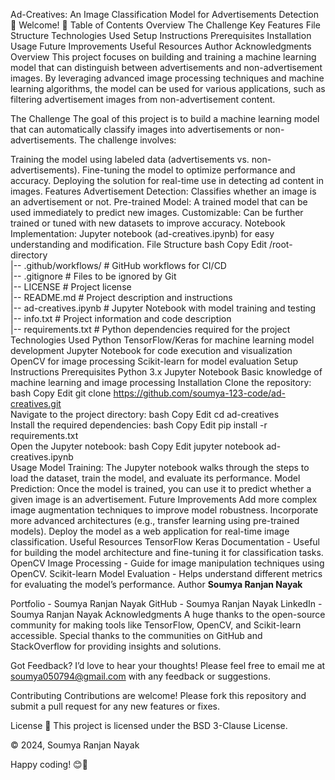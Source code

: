 Ad-Creatives: An Image Classification Model for Advertisements Detection 🤖
Welcome! 👋
Table of Contents
Overview
The Challenge
Key Features
File Structure
Technologies Used
Setup Instructions
Prerequisites
Installation
Usage
Future Improvements
Useful Resources
Author
Acknowledgments
Overview
This project focuses on building and training a machine learning model that can distinguish between advertisements and non-advertisement images. By leveraging advanced image processing techniques and machine learning algorithms, the model can be used for various applications, such as filtering advertisement images from non-advertisement content.

The Challenge
The goal of this project is to build a machine learning model that can automatically classify images into advertisements or non-advertisements. The challenge involves:

Training the model using labeled data (advertisements vs. non-advertisements).
Fine-tuning the model to optimize performance and accuracy.
Deploying the solution for real-time use in detecting ad content in images.
Features
Advertisement Detection: Classifies whether an image is an advertisement or not.
Pre-trained Model: A trained model that can be used immediately to predict new images.
Customizable: Can be further trained or tuned with new datasets to improve accuracy.
Notebook Implementation: Jupyter notebook (ad-creatives.ipynb) for easy understanding and modification.
File Structure
bash
Copy
Edit
/root-directory  
|-- .github/workflows/           # GitHub workflows for CI/CD  
|-- .gitignore                   # Files to be ignored by Git  
|-- LICENSE                      # Project license  
|-- README.md                    # Project description and instructions  
|-- ad-creatives.ipynb            # Jupyter Notebook with model training and testing  
|-- info.txt                     # Project information and code description  
|-- requirements.txt              # Python dependencies required for the project  
Technologies Used
Python
TensorFlow/Keras for machine learning model development
Jupyter Notebook for code execution and visualization
OpenCV for image processing
Scikit-learn for model evaluation
Setup Instructions
Prerequisites
Python 3.x
Jupyter Notebook
Basic knowledge of machine learning and image processing
Installation
Clone the repository:
bash
Copy
Edit
git clone https://github.com/soumya-123-code/ad-creatives.git  
Navigate to the project directory:
bash
Copy
Edit
cd ad-creatives  
Install the required dependencies:
bash
Copy
Edit
pip install -r requirements.txt  
Open the Jupyter notebook:
bash
Copy
Edit
jupyter notebook ad-creatives.ipynb  
Usage
Model Training: The Jupyter notebook walks through the steps to load the dataset, train the model, and evaluate its performance.
Model Prediction: Once the model is trained, you can use it to predict whether a given image is an advertisement.
Future Improvements
Add more complex image augmentation techniques to improve model robustness.
Incorporate more advanced architectures (e.g., transfer learning using pre-trained models).
Deploy the model as a web application for real-time image classification.
Useful Resources
TensorFlow Keras Documentation - Useful for building the model architecture and fine-tuning it for classification tasks.
OpenCV Image Processing - Guide for image manipulation techniques using OpenCV.
Scikit-learn Model Evaluation - Helps understand different metrics for evaluating the model’s performance.
Author
<b><strong>Soumya Ranjan Nayak</strong></b>

Portfolio - Soumya Ranjan Nayak
GitHub - Soumya Ranjan Nayak
LinkedIn - Soumya Ranjan Nayak
Acknowledgments
A huge thanks to the open-source community for making tools like TensorFlow, OpenCV, and Scikit-learn accessible. Special thanks to the communities on GitHub and StackOverflow for providing insights and solutions.

Got Feedback?
I’d love to hear your thoughts! Please feel free to email me at soumya050794@gmail.com with any feedback or suggestions.

Contributing
Contributions are welcome! Please fork this repository and submit a pull request for any new features or fixes.

License 📃
This project is licensed under the BSD 3-Clause License.

© 2024, Soumya Ranjan Nayak

Happy coding! 😊🚀